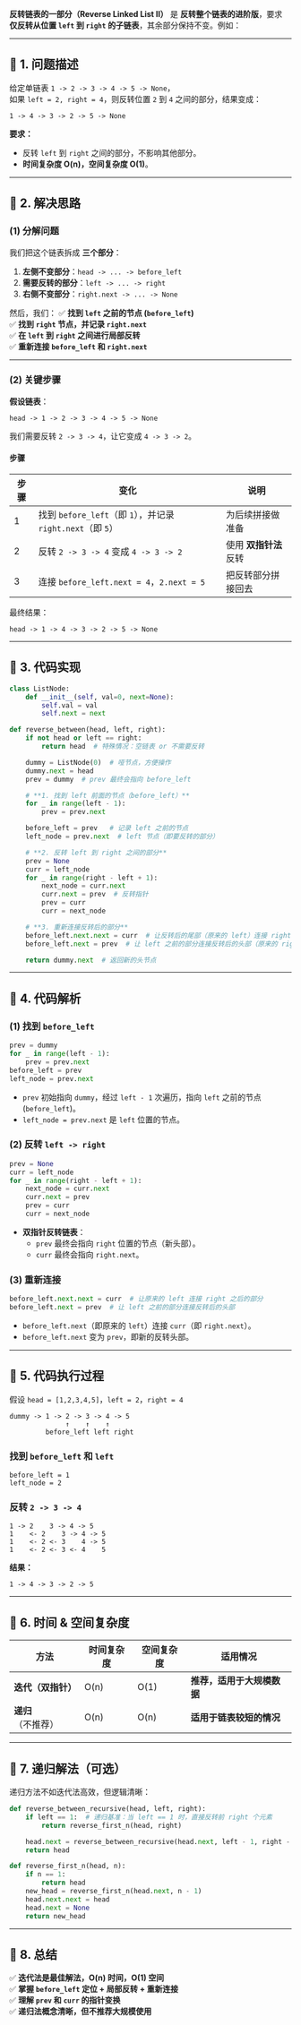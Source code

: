 **反转链表的一部分（Reverse Linked List II）** 是 **反转整个链表的进阶版**，要求 **仅反转从位置 `left` 到 `right` 的子链表**，其余部分保持不变。例如：

---

## **📌 1. 问题描述**
给定单链表 `1 -> 2 -> 3 -> 4 -> 5 -> None`，  
如果 `left = 2, right = 4`，则反转位置 `2` 到 `4` 之间的部分，结果变成：
```
1 -> 4 -> 3 -> 2 -> 5 -> None
```
**要求：**
- 反转 `left` 到 `right` 之间的部分，不影响其他部分。
- **时间复杂度 O(n)，空间复杂度 O(1)**。

---

## **📌 2. 解决思路**
### **(1) 分解问题**
我们把这个链表拆成 **三个部分**：
1. **左侧不变部分**：`head -> ... -> before_left`
2. **需要反转的部分**：`left -> ... -> right`
3. **右侧不变部分**：`right.next -> ... -> None`

然后，我们：
✅ **找到 `left` 之前的节点 (`before_left`)**  
✅ **找到 `right` 节点，并记录 `right.next`**  
✅ **在 `left` 到 `right` 之间进行局部反转**  
✅ **重新连接 `before_left` 和 `right.next`**

---

### **(2) 关键步骤**
**假设链表**：
```
head -> 1 -> 2 -> 3 -> 4 -> 5 -> None
```
我们需要反转 `2 -> 3 -> 4`，让它变成 `4 -> 3 -> 2`。

#### **步骤**
| 步骤 | 变化 | 说明 |
|------|------|------|
| 1 | 找到 `before_left`（即 `1`），并记录 `right.next`（即 `5`） | 为后续拼接做准备 |
| 2 | 反转 `2 -> 3 -> 4` 变成 `4 -> 3 -> 2` | 使用 **双指针法** 反转 |
| 3 | 连接 `before_left.next = 4`，`2.next = 5` | 把反转部分拼接回去 |

最终结果：
```
head -> 1 -> 4 -> 3 -> 2 -> 5 -> None
```

---

## **📌 3. 代码实现**
```python
class ListNode:
    def __init__(self, val=0, next=None):
        self.val = val
        self.next = next

def reverse_between(head, left, right):
    if not head or left == right:
        return head  # 特殊情况：空链表 or 不需要反转

    dummy = ListNode(0)  # 哑节点，方便操作
    dummy.next = head
    prev = dummy  # prev 最终会指向 before_left

    # **1. 找到 left 前面的节点（before_left）**
    for _ in range(left - 1):
        prev = prev.next

    before_left = prev   # 记录 left 之前的节点
    left_node = prev.next  # left 节点（即要反转的部分）

    # **2. 反转 left 到 right 之间的部分**
    prev = None
    curr = left_node
    for _ in range(right - left + 1):
        next_node = curr.next
        curr.next = prev  # 反转指针
        prev = curr
        curr = next_node

    # **3. 重新连接反转后的部分**
    before_left.next.next = curr  # 让反转后的尾部（原来的 left）连接 right 之后的部分
    before_left.next = prev  # 让 left 之前的部分连接反转后的头部（原来的 right）

    return dummy.next  # 返回新的头节点
```

---

## **📌 4. 代码解析**
### **(1) 找到 `before_left`**
```python
prev = dummy
for _ in range(left - 1):
    prev = prev.next
before_left = prev
left_node = prev.next
```
- `prev` 初始指向 `dummy`，经过 `left - 1` 次遍历，指向 `left` 之前的节点 (`before_left`)。
- `left_node = prev.next` 是 `left` 位置的节点。

### **(2) 反转 `left -> right`**
```python
prev = None
curr = left_node
for _ in range(right - left + 1):
    next_node = curr.next
    curr.next = prev
    prev = curr
    curr = next_node
```
- **双指针反转链表**：
  - `prev` 最终会指向 `right` 位置的节点（新头部）。
  - `curr` 最终会指向 `right.next`。

### **(3) 重新连接**
```python
before_left.next.next = curr  # 让原来的 left 连接 right 之后的部分
before_left.next = prev  # 让 left 之前的部分连接反转后的头部
```
- `before_left.next`（即原来的 `left`）连接 `curr`（即 `right.next`）。
- `before_left.next` 变为 `prev`，即新的反转头部。

---

## **📌 5. 代码执行过程**
假设 `head = [1,2,3,4,5]`，`left = 2`，`right = 4`
```
dummy -> 1 -> 2 -> 3 -> 4 -> 5
              ↑    ↑    ↑
         before_left left right
```
### **找到 `before_left` 和 `left`**
```
before_left = 1
left_node = 2
```
### **反转 `2 -> 3 -> 4`**
```
1 -> 2    3 -> 4 -> 5
1    <- 2    3 -> 4 -> 5
1    <- 2 <- 3    4 -> 5
1    <- 2 <- 3 <- 4    5
```
**结果：**
```
1 -> 4 -> 3 -> 2 -> 5
```

---

## **📌 6. 时间 & 空间复杂度**
| 方法 | 时间复杂度 | 空间复杂度 | 适用情况 |
|------|----------|----------|--------|
| **迭代（双指针）** | O(n) | O(1) | **推荐，适用于大规模数据** |
| **递归**（不推荐） | O(n) | O(n) | **适用于链表较短的情况** |

---

## **📌 7. 递归解法（可选）**
递归方法不如迭代法高效，但逻辑清晰：
```python
def reverse_between_recursive(head, left, right):
    if left == 1:  # 递归基准：当 left == 1 时，直接反转前 right 个元素
        return reverse_first_n(head, right)

    head.next = reverse_between_recursive(head.next, left - 1, right - 1)
    return head

def reverse_first_n(head, n):
    if n == 1:
        return head
    new_head = reverse_first_n(head.next, n - 1)
    head.next.next = head
    head.next = None
    return new_head
```

---

## **📌 8. 总结**
✅ **迭代法是最佳解法，O(n) 时间，O(1) 空间**  
✅ **掌握 `before_left` 定位 + 局部反转 + 重新连接**  
✅ **理解 `prev` 和 `curr` 的指针变换**  
✅ **递归法概念清晰，但不推荐大规模使用**  
